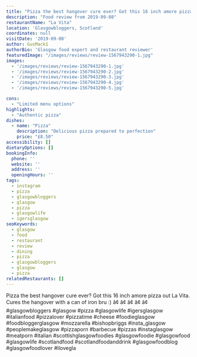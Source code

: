 ```yaml
---
title: "Pizza the best hangover cure ever? Got this 16 inch amore pizza out La Vita. Cures the hangover with a can of iron bru :) â¢"
description: "Food review from 2019-09-08"
restaurantName: "La Vita"
location: 'Glasgowbloggers, Scotland'
coordinates: null
visitDate: '2019-09-08'
author: GusMack1
authorBio: 'Glasgow food expert and restaurant reviewer'
featuredImage: "/images/reviews/review-1567943290-1.jpg"
images:
  - '/images/reviews/review-1567943290-1.jpg'
  - '/images/reviews/review-1567943290-2.jpg'
  - '/images/reviews/review-1567943290-3.jpg'
  - '/images/reviews/review-1567943290-4.jpg'
  - '/images/reviews/review-1567943290-5.jpg'

cons:
  - "Limited menu options"
highlights:
  - "Authentic pizza"
dishes:
  - name: "Pizza"
    description: "Delicious pizza prepared to perfection"
    price: "£8.50"
accessibility: []
dietaryOptions: []
bookingInfo:
  phone: ''
  website: ''
  address: ''
  openingHours: ''
tags:
  - instagram
  - pizza
  - glasgowbloggers
  - glasgow
  - pizza
  - glasgowlife
  - igersglasgow
seoKeywords:
  - glasgow
  - food
  - restaurant
  - review
  - dining
  - pizza
  - glasgowbloggers
  - glasgow
  - pizza
relatedRestaurants: []
---
```

Pizza the best hangover cure ever? Got this 16 inch amore pizza out La Vita. Cures the hangover with a can of iron bru :) â¢
â¢
â¢
â¢
â¢
#glasgowbloggers #glasgow #pizza #glasgowlife #igersglasgow #italianfood #pizzalover #pizzatime #cheese #foodieglasgow #foodbloggerglasgow #mozzarella #bishopbriggs #insta_glasgow #peoplemakeglasgow #pizzaporn #barbecue #pizzas #instaglasgow #meatporn #italian #scottishglasgowfoodies #glasgowfoodie #glasgowfood #glasgowlife #scotlandfood #scotlandfoodanddrink #glasgowfoodblog #glasgowfoodlover #ilovegla
